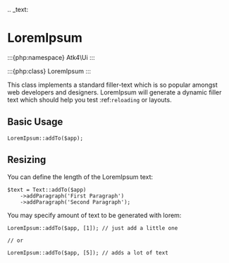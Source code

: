 .. _text:

# LoremIpsum

:::{php:namespace} Atk4\Ui
:::

:::{php:class} LoremIpsum
:::

This class implements a standard filler-text which is so popular amongst web developers and designers.
LoremIpsum will generate a dynamic filler text which should help you test :ref:`reloading` or layouts.

## Basic Usage

```
LoremIpsum::addTo($app);
```

## Resizing

You can define the length of the LoremIpsum text:

```
$text = Text::addTo($app)
    ->addParagraph('First Paragraph')
    ->addParagraph('Second Paragraph');
```


You may specify amount of text to be generated with lorem:

```
LoremIpsum::addTo($app, [1]); // just add a little one

// or

LoremIpsum::addTo($app, [5]); // adds a lot of text
```


